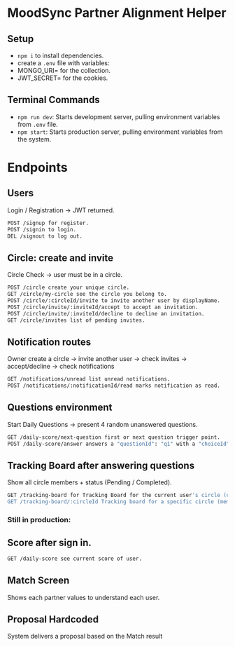 # MoodSync Partner Alignment Helper

## Setup

- `npm i` to install dependencies.
- create a `.env` file with variables:
- MONGO_URI= for the collection.
- JWT_SECRET= for the cookies.

## Terminal Commands

- `npm run dev`: Starts development server, pulling environment variables from `.env` file.
- `npm start`: Starts production server, pulling environment variables from the system.

# Endpoints

## Users

Login / Registration → JWT returned.

```bash
POST /signup for register.
POST /signin to login.
DEL /signout to log out.
```

## Circle: create and invite

Circle Check → user must be in a circle.

```bash
POST /circle create your unique circle.
GET /circle/my-circle see the circle you belong to.
POST /circle/:circleId/invite to invite another user by displayName.
POST /circle/invite/:inviteId/accept to accept an invitation.
POST /circle/invite/:inviteId/decline to decline an invitation.
GET /circle/invites list of pending invites.
```

## Notification routes

Owner create a circle → invite another user → check invites → accept/decline → check notifications

```bash
GET /notifications/unread list unread notifications.
POST /notifications/:notificationId/read marks notification as read.
```

## Questions environment

Start Daily Questions → present 4 random unanswered questions.

```bash
GET /daily-score/next-question first or next question trigger point.
POST /daily-score/answer answers a "questionId": "q1" with a "choiceId" : "a" or "b".
```

## Tracking Board after answering questions

Show all circle members + status (Pending / Completed).

```bash
GET /tracking-board for Tracking Board for the current user's circle (owner case).
GET /tracking-board/:circleId Tracking board for a specific circle (member case).
```

### Still in production:

## Score after sign in.

```bash
GET /daily-score see current score of user.
```

## Match Screen

Shows each partner values to understand each user.

## Proposal Hardcoded

System delivers a proposal based on the Match result

